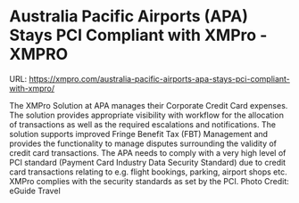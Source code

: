 # Australia Pacific Airports (APA) Stays PCI Compliant with XMPro - XMPRO

URL: https://xmpro.com/australia-pacific-airports-apa-stays-pci-compliant-with-xmpro/


The XMPro Solution at APA manages their Corporate Credit Card expenses. The solution provides appropriate visibility with workflow for the allocation of transactions as well as the required escalations and notifications. The solution supports improved Fringe Benefit Tax (FBT) Management and provides the functionality to manage disputes surrounding the validity of credit card transactions.
The APA needs to comply with a very high level of PCI standard (Payment Card Industry Data Security Standard) due to credit card transactions relating to e.g. flight bookings, parking, airport shops etc. XMPro complies with the security standards as set by the PCI.
Photo Credit: eGuide Travel